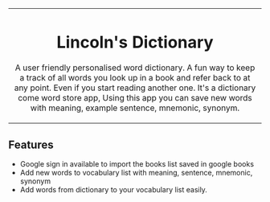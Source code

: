 <table align="center"><tr><td align="center" width="9999">
<!-- <img src="./public/lin_swag.ico" align="center" width="150" alt="Project icon"> -->

# Lincoln's Dictionary
A user friendly personalised word dictionary. A fun way to keep a track of all words you look up in a book and refer back to at any point. Even if you start reading another one.
It's a dictionary come word store app, Using this app you can save new words with meaning, example sentence, mnemonic, synonym.
 </td></tr></table>

## Features
- Google sign in available to import the books list saved in google books
- Add new words to vocabulary list with meaning, sentence, mnemonic, synonym
- Add words from dictionary to your vocabulary list easily.
